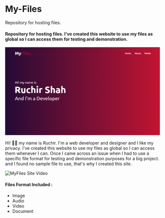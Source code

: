 # My-Files
Repository for hosting files.

#### Repository for hosting files. I've created this website to use my files as global so I can access them for testing and demonstration.

[![MyFiles Site Screenshot](include/hero-image.png)](https://theruchirshah.github.io/My-Files/)

Hi! 👋🏻 my name is Ruchir. I'm a web developer and designer and I like my privacy. I've created this website to use my files as global so I can access them whenever I can. Once I came across an issue when I had to use a specific file format for testing and demonstration purposes for a big project. and I found no sample file to use, that's why I created this site.

![MyFiles Site Video](https://media.giphy.com/media/SWDq8YZgpAVyu3AkJC/giphy.gif)

#### Files Format Included :
 - Image
 - Audio
 - Video
 - Document
